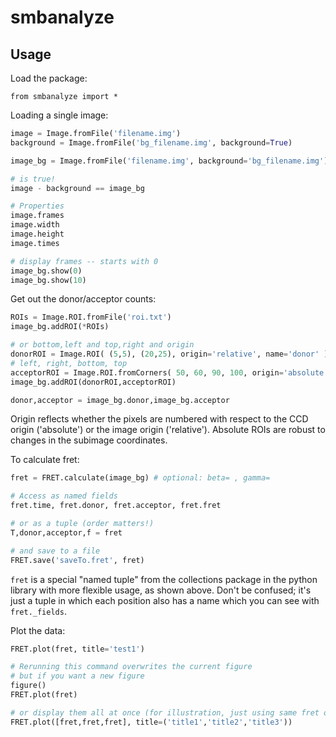 # smbanalyze

## Usage

Load the package:

    from smbanalyze import *

Loading a single image:

```python
image = Image.fromFile('filename.img')
background = Image.fromFile('bg_filename.img', background=True)

image_bg = Image.fromFile('filename.img', background='bg_filename.img')

# is true!
image - background == image_bg

# Properties
image.frames
image.width
image.height
image.times

# display frames -- starts with 0
image_bg.show(0)
image_bg.show(10)
```

Get out the donor/acceptor counts:

```python
ROIs = Image.ROI.fromFile('roi.txt')
image_bg.addROI(*ROIs)

# or bottom,left and top,right and origin
donorROI = Image.ROI( (5,5), (20,25), origin='relative', name='donor' )
# left, right, bottom, top
acceptorROI = Image.ROI.fromCorners( 50, 60, 90, 100, origin='absolute', name='acceptor' )
image_bg.addROI(donorROI,acceptorROI)

donor,acceptor = image_bg.donor,image_bg.acceptor
```

Origin reflects whether the pixels are numbered with respect to the CCD origin ('absolute') or the image origin ('relative'). Absolute ROIs are robust to changes in the subimage coordinates.

To calculate fret:

```python
fret = FRET.calculate(image_bg) # optional: beta= , gamma=

# Access as named fields
fret.time, fret.donor, fret.acceptor, fret.fret

# or as a tuple (order matters!)
T,donor,acceptor,f = fret

# and save to a file
FRET.save('saveTo.fret', fret)
```

`fret` is a special "named tuple" from the collections package in the python library with more flexible usage, as shown above. Don't be confused; it's just a tuple in which each position also has a name which you can see with `fret._fields`.

Plot the data:

```python
FRET.plot(fret, title='test1')

# Rerunning this command overwrites the current figure
# but if you want a new figure
figure()
FRET.plot(fret)

# or display them all at once (for illustration, just using same fret object)
FRET.plot([fret,fret,fret], title=('title1','title2','title3'))

